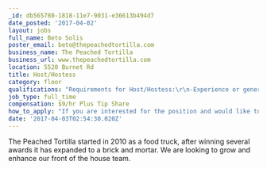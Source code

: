 ```yaml
---
_id: db565780-1818-11e7-9031-e36613b494d7
date_posted: '2017-04-02'
layout: jobs
full_name: Beto Solis
poster_email: beto@thepeachedtortilla.com
business_name: The Peached Tortilla
business_url: www.thepeachedtortilla.com
location: 5520 Burnet Rd
title: Host/Hostess
category: floor
qualifications: "Requirements for Host/Hostess:\r\n-Experience or general knowledge of reservation system.\r\n-Ability to embrace hospitality and go above and beyond to provide an excellent guest experience .\r\n-Comfortable interacting with guests.\r\n-Comfortable communicating with superiors and co-workers\r\n-Excellent time management, prioritization & multitasking."
job_type: full_time
compensation: $9/hr Plus Tip Share
how_to_apply: "If you are interested for the position and would like to schedule an interview please contact me on any of the following:\r\n\r\ne-mail:   beto@thepeachedtortilla.com\r\nmobile:  915.613.6856\r\noffice:    512.330.4439"
date: '2017-04-03T02:54:30.020Z'
---
```

The Peached Tortilla started in 2010 as a food truck, after winning several awards it has expanded to a brick and mortar. We are looking to grow and enhance our front of the house team.
